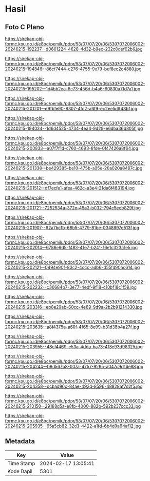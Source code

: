 # Hasil

## Foto C Plano

https://sirekap-obj-formc.kpu.go.id/e8bc/pemilu/pdpr/53/07/07/20/06/5307072006002-20240215-192237--d0601224-4628-4d32-b9ec-232c8def02b6.jpg

https://sirekap-obj-formc.kpu.go.id/e8bc/pemilu/pdpr/53/07/07/20/06/5307072006002-20240215-194846--86cf7444-c276-4755-9e79-bef8ec2c4880.jpg

https://sirekap-obj-formc.kpu.go.id/e8bc/pemilu/pdpr/53/07/07/20/06/5307072006002-20240215-195202--1d4bb2ea-6c73-456d-b4a6-60830a7fd7a1.jpg

https://sirekap-obj-formc.kpu.go.id/e8bc/pemilu/pdpr/53/07/07/20/06/5307072006002-20240215-201201--e9fbfe90-8307-4fc2-a6f9-ec2ee5d943bf.jpg

https://sirekap-obj-formc.kpu.go.id/e8bc/pemilu/pdpr/53/07/07/20/06/5307072006002-20240215-194034--1d6d4525-4734-4ea4-9d29-e6dba36d805f.jpg

https://sirekap-obj-formc.kpu.go.id/e8bc/pemilu/pdpr/53/07/07/20/06/5307072006002-20240215-200833--a07f7f1d-c760-4693-8fde-0f47426a8f64.jpg

https://sirekap-obj-formc.kpu.go.id/e8bc/pemilu/pdpr/53/07/07/20/06/5307072006002-20240215-201338--be429385-be10-475b-a05e-20a020a8497c.jpg

https://sirekap-obj-formc.kpu.go.id/e8bc/pemilu/pdpr/53/07/07/20/06/5307072006002-20240215-201512--df7ecfe1-afea-462c-a3e4-21da6f483194.jpg

https://sirekap-obj-formc.kpu.go.id/e8bc/pemilu/pdpr/53/07/07/20/06/5307072006002-20240215-201721--7252534a-372e-45a3-b032-794c5ecb829f.jpg

https://sirekap-obj-formc.kpu.go.id/e8bc/pemilu/pdpr/53/07/07/20/06/5307072006002-20240215-201907--62a7bc1b-68b5-4779-81be-0348697e513f.jpg

https://sirekap-obj-formc.kpu.go.id/e8bc/pemilu/pdpr/53/07/07/20/06/5307072006002-20240215-202014--6786e6d5-f483-41e7-b241-16e1c323a1e5.jpg

https://sirekap-obj-formc.kpu.go.id/e8bc/pemilu/pdpr/53/07/07/20/06/5307072006002-20240215-202121--0494e90f-83c2-4ccc-adb6-d55fd90ac614.jpg

https://sirekap-obj-formc.kpu.go.id/e8bc/pemilu/pdpr/53/07/07/20/06/5307072006002-20240215-202232--c30684b7-3e77-4edf-9f18-c10bf18c1f59.jpg

https://sirekap-obj-formc.kpu.go.id/e8bc/pemilu/pdpr/53/07/07/20/06/5307072006002-20240215-203316--eb8e20ab-60cc-4e69-9d9a-2b2b91214330.jpg

https://sirekap-obj-formc.kpu.go.id/e8bc/pemilu/pdpr/53/07/07/20/06/5307072006002-20240215-203635--a8f4375a-a60f-4f65-8e99-b31d38b4a27f.jpg

https://sirekap-obj-formc.kpu.go.id/e8bc/pemilu/pdpr/53/07/07/20/06/5307072006002-20240215-203955--48cf4469-e53a-4dda-ba73-418e93d98325.jpg

https://sirekap-obj-formc.kpu.go.id/e8bc/pemilu/pdpr/53/07/07/20/06/5307072006002-20240215-204244--b9d567b8-007a-4757-9295-a047c9d14e88.jpg

https://sirekap-obj-formc.kpu.go.id/e8bc/pemilu/pdpr/53/07/07/20/06/5307072006002-20240215-204358--dcbad96c-84ae-493d-8596-48828af7d2f5.jpg

https://sirekap-obj-formc.kpu.go.id/e8bc/pemilu/pdpr/53/07/07/20/06/5307072006002-20240215-210150--29188d5a-e8fb-4000-882b-592b237ccc33.jpg

https://sirekap-obj-formc.kpu.go.id/e8bc/pemilu/pdpr/53/07/07/20/06/5307072006002-20240215-205935--65a5cb82-32d3-4422-a1fd-6b4d0a64af12.jpg


## Metadata

| Key        | Value               |
| ---------- | ------------------- |
| Time Stamp | 2024-02-17 13:05:41 |
| Kode Dapil | 5301                |



